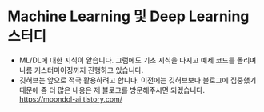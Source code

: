 # Machine Learning 및 Deep Learning 스터디
* ML/DL에 대한 지식이 얕습니다. 그럼에도 기초 지식을 다지고 예제 코드를 돌리며 나름 커스터마이징까지 진행하고 있습니다. 
* 깃허브는 앞으로 적극 활용하려고 합니다. 이전에는 깃허브보다 블로그에 집중했기 때문에 좀 더 많은 내용은 제 블로그를 방문해주시면 되겠습니다. https://moondol-ai.tistory.com/
